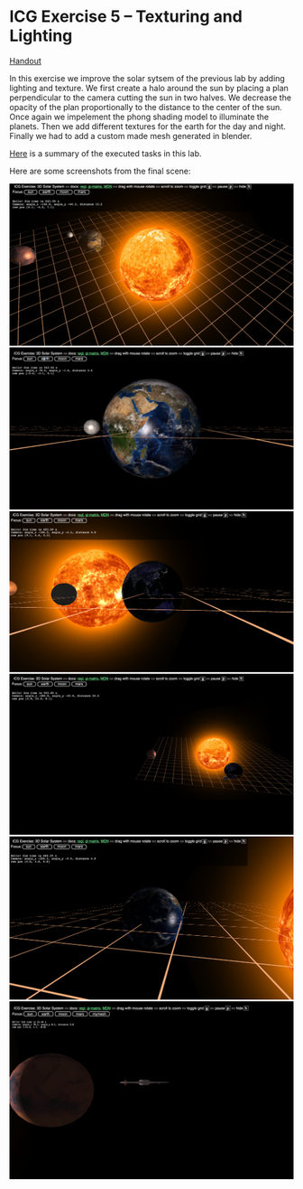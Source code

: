 # ICG Exercise 5 – Texturing and Lighting
[Handout](https://htmlpreview.github.io/?https://github.com/jonasblanc/ComputerGraphicProject/blob/master/icg_exercise_5/exercise5.html)

In this exercise we improve the solar sytsem of the previous lab by adding lighting and texture. We first create a halo around the sun by placing a plan perpendicular to the camera cutting the sun in two halves. We decrease the opacity of the plan proportionally to the distance to the center of the sun. Once again we impelement the phong shading model to illuminate the planets. Then we add different textures for the earth for the day and night. Finally we had to add a custom made mesh generated in blender.

[Here](./report/README.md) is a summary of the executed tasks in this lab.

Here are some screenshots from the final scene:

![result](./report/S1.png)
![result](./report/S2.png)  
![result](./report/S3.png)
![result](./report/S4.png)
![result](./report/S5.png)
![result](./report/S6.png)


